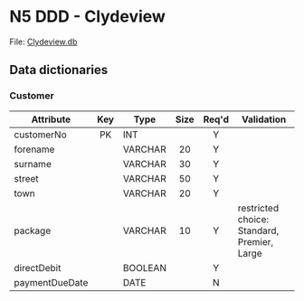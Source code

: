 # N5 DDD - Clydeview


File: [Clydeview.db](assets/Clydeview.db "Download file")

## Data dictionaries

### Customer

| Attribute      | Key   | Type    | Size  | Req'd | Validation |
| ---------      | :---: | ----    | :---: | :---: | ---------- |
| customerNo     | PK    | INT     |       | Y     | |
| forename       |       | VARCHAR | 20    | Y     | |
| surname        |       | VARCHAR | 30    | Y     | |
| street         |       | VARCHAR | 50    | Y     | |
| town           |       | VARCHAR | 20    | Y     | |
| package        |       | VARCHAR | 10    | Y     | restricted choice: Standard, Premier, Large |
| directDebit    |       | BOOLEAN |       | Y     | |       
| paymentDueDate |       | DATE    |       | N     | |

